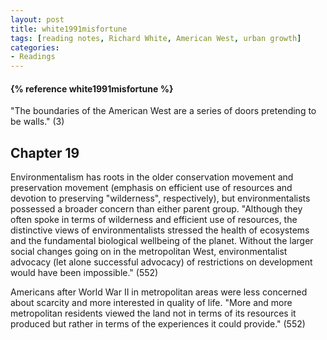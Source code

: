 ```yaml
---
layout: post
title: white1991misfortune
tags: [reading notes, Richard White, American West, urban growth]
categories:
- Readings
---
```



<h4>{% reference white1991misfortune %}</h4>

"The boundaries of the American West are a series of doors pretending to be walls." (3)

## Chapter 19

Environmentalism has roots in the older conservation movement and preservation
movement (emphasis on efficient use of resources and devotion to preserving
"wilderness", respectively), but environmentalists possessed a broader concern
than either parent group. "Although they often spoke in terms of wilderness
and efficient use of resources, the distinctive views of environmentalists
stressed the health of ecosystems and the fundamental biological wellbeing of
the planet. Without the larger social changes going on in the metropolitan
West, environmentalist advocacy (let alone successful advocacy) of
restrictions on development would have been impossible." (552)

Americans after World War II in metropolitan areas were less concerned about
scarcity and more interested in quality of life. "More and more metropolitan
residents viewed the land not in terms of its resources it produced but rather
in terms of the experiences it could provide." (552)
